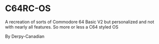 # C64RC-OS
A recreation of sorts of Commodore 64 Basic V2 but personalized and not with nearly all features. So more or less a C64 styled OS

By Derpy-Canadian
